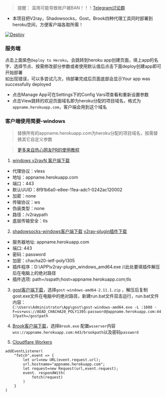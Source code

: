 > 提醒： 滥用可能导致账户被BAN！！！[Telegram讨论群](https://t.me/starts_sh_group)  
  
* 本项目把V2ray，Shadowsocks，Gost，Brook四种代理工具同时部署到heroku空间，方便客户端各取所需！  
  
[![Deploy](https://www.herokucdn.com/deploy/button.png)](https://dashboard.heroku.com/new?template=https://github.com/mixool/heroku)  
  
### 服务端
点击上面紫色`Deploy to Heroku`，会跳转到heroku app创建页面，填上app的名字、选择节点、按需修改部分参数或者使用默认值后点击下面deploy创建app即可开始部署  
如出现错误，可以多尝试几次，待部署完成后页面底部会显示Your app was successfully deployed  
  * 点击Manage App可在Settings下的Config Vars项查看和重新设置参数
  * 点击View跳转的欢迎页面域名即为heroku分配的项目域名，格式为`appname.herokuapp.com`，客户端会用到这个域名
  
### 客户端使用简要-windows
> 替换所有的appname.herokuapp.com为heroku分配的项目域名，按需替换其它自定义参数  
  
> [更多来自热心网友PR的使用教程](https://github.com/mixool/heroku/tree/master/tutorial)
  
1. [windows v2rayN 客户端下载](https://github.com/2dust/v2rayN/releases)  
* 代理协议：vless
* 地址：appname.herokuapp.com
* 端口：443
* 默认UUID：8f91b6a0-e8ee-11ea-adc1-0242ac120002
* 加密：none
* 传输协议：ws
* 伪装类型：none
* 路径：/v2raypath
* 底层传输安全：tls
  
2. [shadowsocks-windows客户端下载](https://github.com/shadowsocks/shadowsocks-windows/releases/) [v2ray-plugin插件下载](https://github.com/shadowsocks/v2ray-plugin/releases)  
* 服务器地址: appname.herokuapp.com
* 端口: 443
* 密码：password
* 加密：chacha20-ietf-poly1305
* 插件程序：D:\APP\v2ray-plugin_windows_amd64.exe  //此处要填插件解压后在电脑上的绝对路径
* 插件选项: path=/sspath;host=appname.herokuapp.com;tls
  
3. [gost客户端下载](https://github.com/ginuerzh/gost/releases)，选择`gost-windows-amd64-2.11.1.zip` ，解压后复制gost.exe文件在电脑中的绝对路径，新建run.bat文件双击运行，run.bat文件内容：  
`C:\Users\Administrator\App\gost\gost-windows-amd64.exe -L :1080 -F=ss+wss://AEAD_CHACHA20_POLY1305:password@appname.herokuapp.com:443?path=/gostpath`  
  
4. [Brook客户端下载](https://github.com/txthinking/brook/releases)，选择`Brook.exe`
配置`wsserver`内容`wss://appname.herokuapp.com:443/brookpath`以及密码`password`  
  
5. [Cloudflare Workers](https://github.com/CCChieh/IBMYes#cloudflare-%E9%AB%98%E9%80%9F%E8%8A%82%E7%82%B9%E4%B8%AD%E8%BD%AC)  
```
addEventListener(
    "fetch",event => {
        let url=new URL(event.request.url);
        url.hostname="appname.herokuapp.com";
        let request=new Request(url,event.request);
        event. respondWith(
            fetch(request)
        )
    }
)
```
